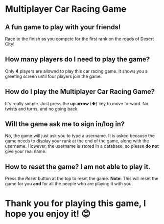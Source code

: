 # Multiplayer Car Racing Game

## A fun game to play with your friends!
Race to the finish as you compete for the first rank on the roads of Desert City!

## How many players do I need to play the game?
Only __4__ players are allowed to play this car racing game. It shows you a greeting screen until four players join the game.

## How do I play the Multiplayer Car Racing Game?
It's really simple. Just press the __up arrow__ (⬆) key to move forward. No twists and turns, and no going back.

## Will the game ask me to sign in/log in?
No, the game will just ask you to type a username. It is asked because the game needs to display your rank at the end of the game, along with the username. However, the username is stored in a database, so please __do not__ give your real name.

## How to reset the game? I am not able to play it.
Press the _Reset_ button at the top to reset the game.
__Note:__ This will reset the game for you __and__ for all the people who are playing it with you.

# Thank you for playing this game, I hope you enjoy it! 😊
